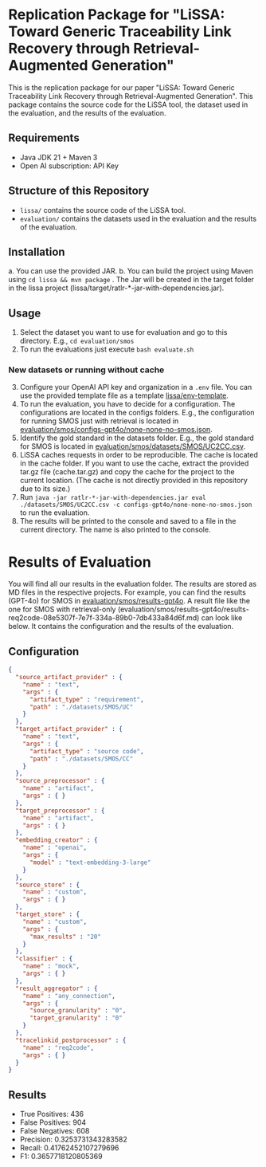 # Replication Package for "LiSSA: Toward Generic Traceability Link Recovery through Retrieval-Augmented Generation"
This is the replication package for our paper "LiSSA: Toward Generic Traceability Link Recovery through Retrieval-Augmented Generation". This package contains the source code for the LiSSA tool, the dataset used in the evaluation, and the results of the evaluation.

## Requirements
- Java JDK 21 + Maven 3
- Open AI subscription: API Key

## Structure of this Repository
* `lissa/` contains the source code of the LiSSA tool.
* `evaluation/` contains the datasets used in the evaluation and the results of the evaluation.

## Installation
a. You can use the provided JAR.
b. You can build the project using Maven using `cd lissa && mvn package` . The Jar will be created in the target folder in the lissa project (lissa/target/ratlr-*-jar-with-dependencies.jar).

## Usage
1. Select the dataset you want to use for evaluation and go to this directory. E.g., `cd evaluation/smos`
2. To run the evaluations just execute `bash evaluate.sh`

### New datasets or running without cache
3.  Configure your OpenAI API key and organization in a `.env` file. You can use the provided template file as a template [lissa/env-template](./lissa/env-template).
4. To run the evaluation, you have to decide for a configuration. The configurations are located in the configs folders. E.g., the configuration for running SMOS just with retrieval is located in [evaluation/smos/configs-gpt4o/none-none-no-smos.json](./evaluation/smos/configs-gpt4o/none-none-no-smos.json).
5. Identify the gold standard in the datasets folder. E.g., the gold standard for SMOS is located in [evaluation/smos/datasets/SMOS/UC2CC.csv](./evaluation/smos/datasets/SMOS/UC2CC.csv).
6. LiSSA caches requests in order to be reproducible. The cache is located in the cache folder. If you want to use the cache, extract the provided tar.gz file (cache.tar.gz) and copy the cache for the project to the current location. (The cache is not directly provided in this repository due to its size.)
7. Run `java -jar ratlr-*-jar-with-dependencies.jar eval ./datasets/SMOS/UC2CC.csv -c configs-gpt4o/none-none-no-smos.json` to run the evaluation.
8. The results will be printed to the console and saved to a file in the current directory. The name is also printed to the console.

# Results of Evaluation
You will find all our results in the evaluation folder. The results are stored as MD files in the respective projects.
For example, you can find the results (GPT-4o) for SMOS in [evaluation/smos/results-gpt4o](evaluation/smos/results-gpt4o).
A result file like the one for SMOS with retrieval-only (evaluation/smos/results-gpt4o/results-req2code-08e5307f-7e7f-334a-89b0-7db433a84d6f.md) can look like below.
It contains the configuration and the results of the evaluation.


## Configuration
```json
{
  "source_artifact_provider" : {
    "name" : "text",
    "args" : {
      "artifact_type" : "requirement",
      "path" : "./datasets/SMOS/UC"
    }
  },
  "target_artifact_provider" : {
    "name" : "text",
    "args" : {
      "artifact_type" : "source code",
      "path" : "./datasets/SMOS/CC"
    }
  },
  "source_preprocessor" : {
    "name" : "artifact",
    "args" : { }
  },
  "target_preprocessor" : {
    "name" : "artifact",
    "args" : { }
  },
  "embedding_creator" : {
    "name" : "openai",
    "args" : {
      "model" : "text-embedding-3-large"
    }
  },
  "source_store" : {
    "name" : "custom",
    "args" : { }
  },
  "target_store" : {
    "name" : "custom",
    "args" : {
      "max_results" : "20"
    }
  },
  "classifier" : {
    "name" : "mock",
    "args" : { }
  },
  "result_aggregator" : {
    "name" : "any_connection",
    "args" : {
      "source_granularity" : "0",
      "target_granularity" : "0"
    }
  },
  "tracelinkid_postprocessor" : {
    "name" : "req2code",
    "args" : { }
  }
}
```
## Results
* True Positives: 436
* False Positives: 904
* False Negatives: 608
* Precision: 0.3253731343283582
* Recall: 0.41762452107279696
* F1: 0.3657718120805369
